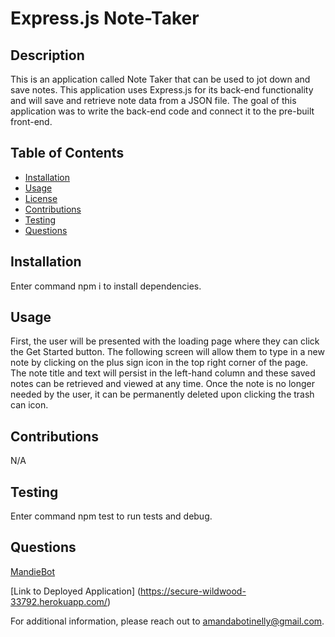 # Express.js Note-Taker

## Description

This is an application called Note Taker that can be used to jot down and save notes. This application uses Express.js for its back-end functionality and will save and retrieve note data from a JSON file. The goal of this application was to write the back-end code and connect it to the pre-built front-end.

## Table of Contents

- [Installation](#Installation)
- [Usage](#Usage)
- [License](#License)
- [Contributions](#Contributions)
- [Testing](#Testing)
- [Questions](#Questions)

## Installation

Enter command npm i to install dependencies.

## Usage

First, the user will be presented with the loading page where they can click the Get Started button. The following screen will allow them to type in a new note by clicking on the plus sign icon in the top right corner of the page. The note title and text will persist in the left-hand column and these saved notes can be retrieved and viewed at any time. Once the note is no longer needed by the user, it can be permanently deleted upon clicking the trash can icon.

## Contributions

N/A

## Testing

Enter command npm test to run tests and debug.

## Questions

[MandieBot](https://github.com/MandieBot)

[Link to Deployed Application] (https://secure-wildwood-33792.herokuapp.com/)

For additional information, please reach out to amandabotinelly@gmail.com.
